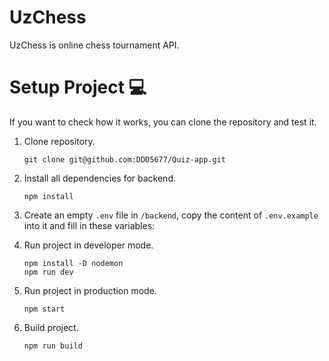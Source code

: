 # UzChess

UzChess is online chess tournament API.

# Setup Project 💻

If you want to check how it works, you can clone the repository and test it.

1. Clone repository.
   ```
   git clone git@github.com:DDD5677/Quiz-app.git
   ```
3. Install all dependencies for backend.
   ```
   npm install
   ```
5. Create an empty `.env` file in `/backend`, copy the content of `.env.example` into it and fill in these variables:

6. Run project in developer mode.
   ```
   npm install -D nodemon
   npm run dev
   ```
7. Run project in production mode.
   ```
   npm start
   ```
9. Build project.
   ```
   npm run build
   ```
